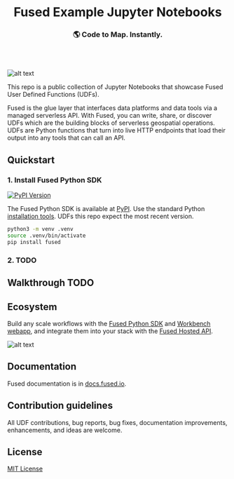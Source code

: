 <h1 align="center">
  Fused Example Jupyter Notebooks
</h1>
<h3 align="center">
  🌎 Code to Map. Instantly.
</h3>
<br><br>

![alt text](https://fused-magic.s3.us-west-2.amazonaws.com/docs_assets/github_udfs_repo/readme_udf_explorer.png)

This repo is a public collection of Jupyter Notebooks that showcase Fused User Defined Functions (UDFs). 

Fused is the glue layer that interfaces data platforms and data tools via a managed serverless API. With Fused, you can write, share, or discover UDFs which are the building blocks of serverless geospatial operations. UDFs are Python functions that turn into live HTTP endpoints that load their output into any tools that can call an API.

## Quickstart

### 1. Install Fused Python SDK

[![PyPI Version](https://img.shields.io/pypi/v/fused.svg)](https://pypi.python.org/pypi/fused)

The Fused Python SDK is available at [PyPI](https://pypi.org/project/fused/). Use the standard Python [installation tools](https://packaging.python.org/en/latest/tutorials/installing-packages/). UDFs this repo expect the most recent version.

```bash
python3 -m venv .venv
source .venv/bin/activate
pip install fused
```
### 2. TODO

## Walkthrough TODO


## Ecosystem

Build any scale workflows with the [Fused Python SDK](https://docs.fused.io/python-sdk/overview) and [Workbench webapp](https://docs.fused.io/workbench/overview), and integrate them into your stack with the [Fused Hosted API](https://docs.fused.io/hosted-api/overview).

![alt text](https://fused-magic.s3.us-west-2.amazonaws.com/docs_assets/ecosystem_diagram.png)

## Documentation

Fused documentation is in [docs.fused.io](https://docs.fused.io/).

## Contribution guidelines

All UDF contributions, bug reports, bug fixes, documentation improvements, enhancements, and ideas are welcome.

## License

[MIT License](./LICENSE)

